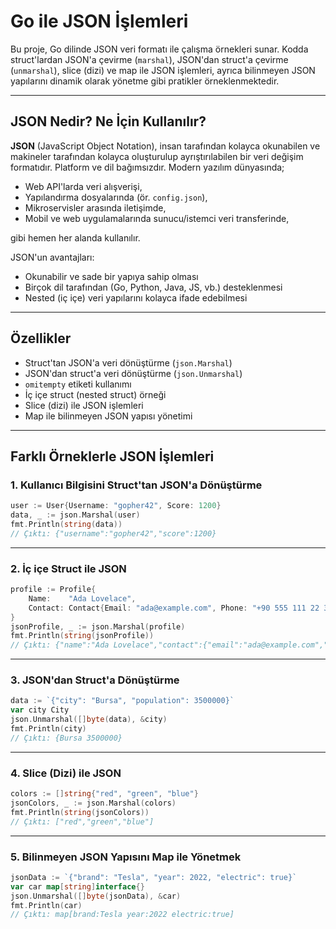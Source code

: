 # Go ile JSON İşlemleri

Bu proje, Go dilinde JSON veri formatı ile çalışma örnekleri sunar. Kodda struct'lardan JSON'a çevirme (`marshal`), JSON'dan struct'a çevirme (`unmarshal`), slice (dizi) ve map ile JSON işlemleri, ayrıca bilinmeyen JSON yapılarını dinamik olarak yönetme gibi pratikler örneklenmektedir.

---

## JSON Nedir? Ne İçin Kullanılır?

**JSON** (JavaScript Object Notation), insan tarafından kolayca okunabilen ve makineler tarafından kolayca oluşturulup ayrıştırılabilen bir veri değişim formatıdır. Platform ve dil bağımsızdır. Modern yazılım dünyasında;

- Web API'larda veri alışverişi,
- Yapılandırma dosyalarında (ör. `config.json`),
- Mikroservisler arasında iletişimde,
- Mobil ve web uygulamalarında sunucu/istemci veri transferinde,

gibi hemen her alanda kullanılır.

JSON'un avantajları:

- Okunabilir ve sade bir yapıya sahip olması
- Birçok dil tarafından (Go, Python, Java, JS, vb.) desteklenmesi
- Nested (iç içe) veri yapılarını kolayca ifade edebilmesi

---

## Özellikler

- Struct'tan JSON'a veri dönüştürme (`json.Marshal`)
- JSON'dan struct'a veri dönüştürme (`json.Unmarshal`)
- `omitempty` etiketi kullanımı
- İç içe struct (nested struct) örneği
- Slice (dizi) ile JSON işlemleri
- Map ile bilinmeyen JSON yapısı yönetimi

---

## Farklı Örneklerle JSON İşlemleri

### 1. Kullanıcı Bilgisini Struct'tan JSON'a Dönüştürme

```go
user := User{Username: "gopher42", Score: 1200}
data, _ := json.Marshal(user)
fmt.Println(string(data))
// Çıktı: {"username":"gopher42","score":1200}
```

---

### 2. İç içe Struct ile JSON

```go
profile := Profile{
    Name:    "Ada Lovelace",
    Contact: Contact{Email: "ada@example.com", Phone: "+90 555 111 22 33"},
}
jsonProfile, _ := json.Marshal(profile)
fmt.Println(string(jsonProfile))
// Çıktı: {"name":"Ada Lovelace","contact":{"email":"ada@example.com","phone":"+90 555 111 22 33"}}
```

---

### 3. JSON'dan Struct'a Dönüştürme

```go
data := `{"city": "Bursa", "population": 3500000}`
var city City
json.Unmarshal([]byte(data), &city)
fmt.Println(city)
// Çıktı: {Bursa 3500000}
```

---

### 4. Slice (Dizi) ile JSON

```go
colors := []string{"red", "green", "blue"}
jsonColors, _ := json.Marshal(colors)
fmt.Println(string(jsonColors))
// Çıktı: ["red","green","blue"]
```

---

### 5. Bilinmeyen JSON Yapısını Map ile Yönetmek

```go
jsonData := `{"brand": "Tesla", "year": 2022, "electric": true}`
var car map[string]interface{}
json.Unmarshal([]byte(jsonData), &car)
fmt.Println(car)
// Çıktı: map[brand:Tesla year:2022 electric:true]
```
